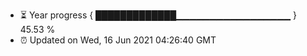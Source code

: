 - ⏳ Year progress { █████████████▁▁▁▁▁▁▁▁▁▁▁▁▁▁▁▁▁ } 45.53 %
- ⏰ Updated on Wed, 16 Jun 2021 04:26:40 GMT

